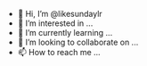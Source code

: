 - 👋 Hi, I’m @likesundaylr
- 👀 I’m interested in ...
- 🌱 I’m currently learning ...
- 💞️ I’m looking to collaborate on ...
- 📫 How to reach me ...

<!---
likesundaylr/likesundaylr is a ✨ special ✨ repository because its `README.md` (this file) appears on your GitHub profile.
You can click the Preview link to take a look at your changes.
--->
